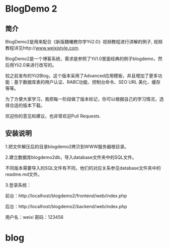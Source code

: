 BlogDemo 2
==========

简介
----
BlogDemo2是用来配合《新版魏曦教你学Yii2.0》视频教程进行讲解的例子, 视频教程详见http://www.weixistyle.com.

BlogDemo2是一个博客系统，需求是参照了Yii1.0里面经典的例子blogdemo，然后用Yii2.0来进行改写的。

较之前发布的Yii2Blog，这个版本采用了Advanced应用模板，并且增加了更多功能：基于数据库表的用户认证、RABC功能、控制台命令、SEO URL 美化、缓存等等。

为了方便大家学习，我把每一阶段做了版本标记，你可以根据自己的学习情况，选择合适的版本下载。

欢迎你的意见和建议，也非常欢迎Pull Requests.


安装说明
--------

1.把文件解压后的目录blogdemo2拷贝到WWW服务器根目录。

2.建立数据库blogdemo2db，导入database文件夹中的SQL文件。

不同版本需要导入的SQL文件有不同，他们的对应关系参见database文件夹中的readme.md文件。

3.登录系统：

前台：http://localhost/blogdemo2/frontend/web/index.php

后台：http://localhost/blogdemo2/backend/web/index.php

用户名：weixi   密码：123456
# blog
